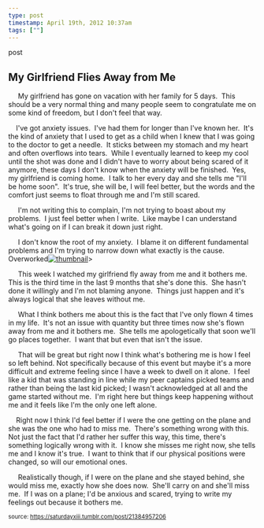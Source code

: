 ```yaml
---
type: post
timestamp: April 19th, 2012 10:37am
tags: [""]
---
```

post
## My Girlfriend Flies Away from Me ##
                    
     My girlfriend has gone on vacation with her family for 5 days.  This should be a very normal thing and many people seem to congratulate me on some kind of freedom, but I don't feel that way.


    I've got anxiety issues.  I've had them for longer than I've known her.  It's the kind of anxiety that I used to get as a child when I knew that I was going to the doctor to get a needle.  It sticks between my stomach and my heart and often overflows into tears.  While I eventually learned to keep my cool until the shot was done and I didn't have to worry about being scared of it anymore, these days I don't know when the anxiety will be finished.  Yes, my girlfriend is coming home.  I talk to her every day and she tells me "I'll be home soon".  It's true, she will be, I will feel better, but the words and the comfort just seems to float through me and I'm still scared. 


     I'm not writing this to complain, I'm not trying to boast about my problems.  I just feel better when I write.  Like maybe I can understand what's going on if I can break it down just right.


     I don't know the root of my anxiety.  I blame it on different fundamental problems and I'm trying to narrow down what exactly is the cause.  Overworked[![thumbnail](http://i3.ytimg.com/vi//maxresdefault.jpg)](https://www.youtube.com/watch?v=)>

     This week I watched my girlfriend fly away from me and it bothers me.  This is the third time in the last 9 months that she's done this.  She hasn't done it willingly and I'm not blaming anyone.  Things just happen and it's always logical that she leaves without me. 


     What I think bothers me about this is the fact that I've only flown 4 times in my life.  It's not an issue with quantity but three times now she's flown away from me and it bothers me.  She tells me apologetically that soon we'll go places together.  I want that but even that isn't the issue.


     That will be great but right now I think what's bothering me is how I feel so left behind. Not specifically because of this event but maybe it's a more difficult and extreme feeling since I have a week to dwell on it alone.  I feel like a kid that was standing in line while my peer captains picked teams and rather than being the last kid picked; I wasn't acknowledged at all and the game started without me.  I'm right here but things keep happening without me and it feels like I'm the only one left alone.


    Right now I think I'd feel better if I were the one getting on the plane and she was the one who had to miss me.  There's something wrong with this.  Not just the fact that I'd rather her suffer this way, this time, there's something logically wrong with it.  I know she misses me right now, she tells me and I know it's true.  I want to think that if our physical positions were changed, so will our emotional ones.


     Realistically though, if I were on the plane and she stayed behind, she would miss me, exactly how she does now.  She'll carry on and she'll miss me.  If I was on a plane; I'd be anxious and scared, trying to write my feelings out because it bothers me.

                
                
                
                
                
                
                                
<small>source: https://saturdayxiii.tumblr.com/post/21384957206</small>
